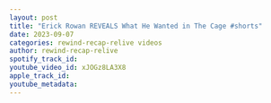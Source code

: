 ```yaml
---
layout: post
title: "Erick Rowan REVEALS What He Wanted in The Cage #shorts"
date: 2023-09-07
categories: rewind-recap-relive videos
author: rewind-recap-relive
spotify_track_id: 
youtube_video_id: xJOGz8LA3X8
apple_track_id: 
youtube_metadata: 
---
```

